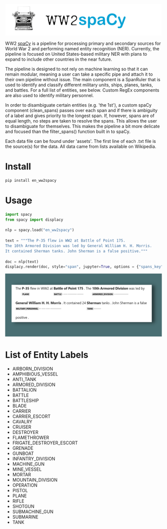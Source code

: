 ![header for ww2 spacy](https://github.com/wjbmattingly/ww2-spacy/raw/main/images/header.png)

WW2 [spaCy](www.spacy.io) is a pipeline for processing primary and secondary sources for World War 2 and performing named entity recognition (NER). Currently, the pipeline is focused on United States-based military NER with plans to expand to include other countries in the near future.

The pipeline is designed to not rely on machine learning so that it can remain modular, meaning a user can take a specific pipe and attach it to their own pipeline without issue. The main component is a SpanRuler that is used to identify and classify different military units, ships, planes, tanks, and battles. For a full list of entities, see below. Custom RegEx components are also used to identify military personnel.

In order to disambiguate certain entities (e.g. 'the 1st'), a custom spaCy component (clean_spans) passes over each span and if there is ambiguity of a label and gives priority to the longest span. If, however, spans are of equal length, no steps are taken to resolve the spans. This allows the user to disambiguate for themselves. This makes the pipeline a bit more delicate and focused than the filter_spans() function built in to spaCy.

Each data file can be found under 'assets'. The first line of each .txt file is the source(s) for the data. All data came from lists available on Wikipedia.

# Install

```python
pip install en_ww2spacy
```

# Usage
```python
import spacy
from spacy import displacy

nlp = spacy.load("en_ww2spacy")

text = """The P-35 flew in WW2 at Battle of Point 175.
The 10th Armored Division was led by General William H. H. Morris.
It contained Sherman tanks. John Sherman is a false positive."""

doc = nlp(text)
displacy.render(doc, style="span", jupyter=True, options = {"spans_key": "ruler"})
```
![example output](https://github.com/wjbmattingly/ww2-spacy/raw/main/images/example.png)

# List of Entity Labels
- AIRBORN_DIVISION
- AMPHIBIOUS_VESSEL
- ANTI_TANK
- ARMORED_DIVISION
- BATTALION
- BATTLE
- BATTLESHIP
- BLADE
- CARRIER
- CARRIER_ESCORT
- CAVALRY
- CRUISER
- DESTROYER
- FLAMETHROWER
- FRIGATE_DESTROYER_ESCORT
- GRENADE
- GUNBOAT
- INFANTRY_DIVISION
- MACHINE_GUN
- MINE_VESSEL
- MORTAR
- MOUNTAIN_DIVISION
- OPERATION
- PISTOL
- PLANE
- RIFLE
- SHOTGUN
- SUBMACHINE_GUN
- SUBMARINE
- TANK
